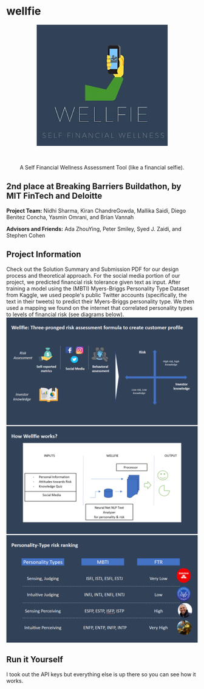# wellfie
<p align="center">
  <img width="345" height="319" src="icon.png">
</p>
<br>
<p align="center">
  A Self Financial Wellness Assessment Tool (like a financial selfie).
</p>


## 2nd place at Breaking Barriers Buildathon, by MIT FinTech and Deloitte
**Project Team:**
Nidhi Sharma, Kiran ChandreGowda, Mallika Saidi, Diego Benitez Concha, Yasmin Omrani, and Brian Vannah

**Advisors and Friends:**
Ada ZhouYing, Peter Smiley, Syed J. Zaidi, and Stephen Cohen


## Project Information

Check out the Solution Summary and Submission PDF for our design process and theoretical approach. For the social media portion of our project, we predicted financial risk tolerance given text as input. After training a model using the (MBTI) Myers-Briggs Personality Type Dataset from Kaggle, we used people's public Twitter accounts (specifically, the text in their tweets) to predict their Myers-Briggs personality type. We then used a mapping we found on the internet that correlated personality types to levels of financial risk (see diagrams below).
<br>
![project diagram](quads.png)
![project flowchart](diagram.png)
![project flowchart](MBTIRisk.png)

## Run it Yourself




I took out the API keys but everything else is up there so you can see how it works.

